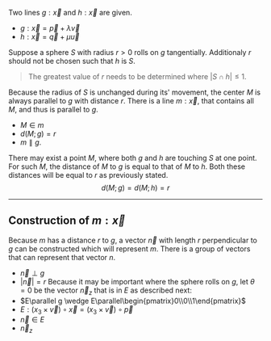 Two lines $g:\vec{x}$ and $h:\vec{x}$ are given.
- $g:\vec{x}=\vec{p}+\lambda\vec{v}$
- $h:\vec{x}=\vec{q}+\mu\vec{u}$

Suppose a sphere $S$ with radius $r>0$ rolls on $g$ tangentially.
Additionaly $r$ should not be chosen such that $h$ is $S$.
>The greatest value of $r$ needs to be determined where $\left|S\cap h\right|\le1$.

Because the radius of $S$ is unchanged during its' movement, the center $M$ is always parallel to $g$ with distance $r$.
There is a line $m:\vec{x}$, that contains all $M$, and thus is parallel to $g$.
- $M\in m$
- $d\left(M;g\right)=r$
- $m\parallel g$.

There may exist a point $M$, where both $g$ and $h$ are touching $S$ at one point. For such $M$, the distance of $M$ to $g$ is equal to that of $M$ to $h$. Both these distances will be equal to $r$ as previously stated.
$$d\left(M;g\right)=d\left(M;h\right)=r$$

---
## Construction of $m:\vec{x}$
Because $m$ has a distance $r$ to $g$, a vector $\vec{n}$ with length $r$ perpendicular to $g$ can be constructed which will represent $m.$ There is a group of vectors that can represent that vector $n$.
- $\vec{n}\perp g$
- $\left|\vec{n}\right|=r$
Because it may be important where the sphere rolls on $g$, let $\theta=0$ be the vector $\vec{n}_z$ that is in $E$ as described next:
- $E\parallel g \wedge E\parallel\begin{pmatrix}0\\0\\1\end{pmatrix}$
- $E:\left(x_3\times\vec{v}\right)\circ\vec{x}=\left(x_3\times\vec{v}\right)\circ\vec{p}$
- $\vec{n}\in E$
- $\vec{n}_z$